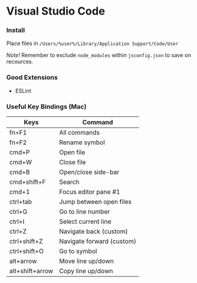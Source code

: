 # Visual Studio Code

### Install
Place files in `/Users/%user%/Library/Application Support/Code/User`

_Note!_ Remember to exclude `node_modules` within `jsconfig.json` to save on recources.

### Good Extensions
- ESLint

### Useful Key Bindings (Mac)
| Keys            | Command
|-----------------|----------------------------
| fn+F1           | All commands
| fn+F2           | Rename symbol
| cmd+P           | Open file
| cmd+W           | Close file
| cmd+B           | Open/close side-bar
| cmd+shift+F     | Search
| cmd+1           | Focus editor pane #1
| ctrl+tab        | Jump between open files
| ctrl+G          | Go to line number
| ctrl+I          | Select current line
| ctrl+Z          | Navigate back (custom)
| ctrl+shift+Z    | Navigate forward (custom)
| ctrl+shift+O    | Go to symbol
| alt+arrow       | Move line up/down
| alt+shift+arrow | Copy line up/down
